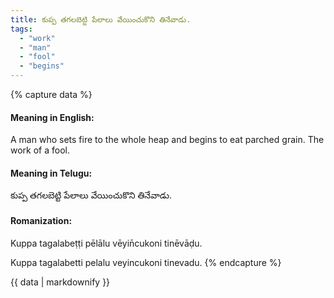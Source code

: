 ```yaml
---
title: కుప్ప తగలబెట్టి పేలాలు వేయించుకొని తినేవాడు.
tags:
  - "work"
  - "man"
  - "fool"
  - "begins"
---
```


{% capture data %}
#### Meaning in English:
A man who sets fire to the whole heap and begins to eat parched grain.
The work of a fool.

#### Meaning in Telugu:
కుప్ప తగలబెట్టి పేలాలు వేయించుకొని తినేవాడు.

#### Romanization:
Kuppa tagalabeṭṭi pēlālu vēyin̄cukoni tinēvāḍu.

Kuppa tagalabetti pelalu veyincukoni tinevadu.
{% endcapture %}

{{ data | markdownify }}

